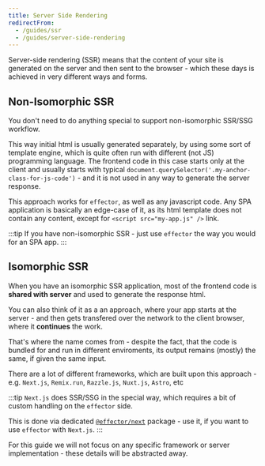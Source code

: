 ```yaml
---
title: Server Side Rendering
redirectFrom:
  - /guides/ssr
  - /guides/server-side-rendering
---
```


Server-side rendering (SSR) means that the content of your site is generated on the server and then sent to the browser - which these days is achieved in very different ways and forms.

## Non-Isomorphic SSR

You don't need to do anything special to support non-isomorphic SSR/SSG workflow.

This way initial html is usually generated separately, by using some sort of template engine, which is quite often run with different (not JS) programming language.
The frontend code in this case starts only at the client and usually starts with typical `document.querySelector('.my-anchor-class-for-js-code')` - and it is not used in any way to generate the server response.

This approach works for `effector`, as well as any javascript code. Any SPA application is basically an edge-case of it, as its html template does not contain any content, except for `<script src="my-app.js" />` link.

:::tip
If you have non-isomorphic SSR - just use `effector` the way you would for an SPA app.
:::

## Isomorphic SSR

When you have an isomorphic SSR application, most of the frontend code is **shared with server** and used to generate the response html.

You can also think of it as a an approach, where your app starts at the server - and then gets transfered over the network to the client browser, where it **continues** the work.

That's where the name comes from - despite the fact, that the code is bundled for and run in different enviroments, its output remains (mostly) the same, if given the same input.

There are a lot of different frameworks, which are built upon this approach - e.g. `Next.js`, `Remix.run`, `Razzle.js`, `Nuxt.js`, `Astro`, etc

:::tip
`Next.js` does SSR/SSG in the special way, which requires a bit of custom handling on the `effector` side.

This is done via dedicated [`@effector/next`](https://github.com/effector/next) package - use it, if you want to use `effector` with `Next.js`.
:::

For this guide we will not focus on any specific framework or server implementation - these details will be abstracted away.


